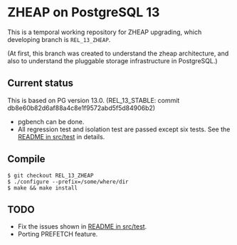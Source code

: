# ZHEAP on PostgreSQL 13

This is a temporal working repository for ZHEAP upgrading, which developing branch is `REL_13_ZHEAP`.

(At first, this branch was created to understand the zheap architecture, and also to understand the pluggable storage infrastructure in PostgreSQL.)

## Current status

This is based on PG version 13.0.  (REL_13_STABLE: commit db8e60b82d6af88a4c8e1f9572abd5f5d84906b2)

+ pgbench can be done.
+ All regression test and isolation test are passed except six tests. See the [README in src/test](src/test/README.md) in details.

## Compile

```
$ git checkout REL_13_ZHEAP
$ ./configure --prefix=/some/where/dir
$ make && make install
```

## TODO

 + Fix the issues shown in [README in src/test](src/test/README.md).
 + Porting PREFETCH feature.
